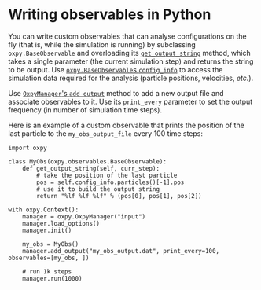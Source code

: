 # Writing observables in Python

You can write custom observables that can analyse configurations on the fly (that is, while the simulation is running) by subclassing `oxpy.BaseObservable` and overloading its [`get_output_string`](../modules/core.html#oxpy.core.BaseObservable.get_output_string) method, which takes a single parameter (the current simulation step) and returns the string to be output. Use [`oxpy.BaseObservable`s `config_info`](../modules/core.html#oxpy.core.BaseObservable.config_info) to access the simulation data required for the analysis (particle positions, velocities, *etc.*).

Use [`OxpyManager`'s `add_output`](../modules/core.html#oxpy.core.OxpyManager.add_output) method to add a new output file and associate observables to it. Use its `print_every` parameter to set the output frequency (in number of simulation time steps).

Here is an example of a custom observable that prints the position of the last particle to the `my_obs_output_file` every 100 time steps: 

	import oxpy
	
	class MyObs(oxpy.observables.BaseObservable):
	    def get_output_string(self, curr_step):
	        # take the position of the last particle
	        pos = self.config_info.particles()[-1].pos
	        # use it to build the output string
	        return "%lf %lf %lf" % (pos[0], pos[1], pos[2])
	
	with oxpy.Context():
	    manager = oxpy.OxpyManager("input")
	    manager.load_options()
	    manager.init()
	
	    my_obs = MyObs()
	    manager.add_output("my_obs_output.dat", print_every=100, observables=[my_obs, ])
	
	    # run 1k steps
	    manager.run(1000)